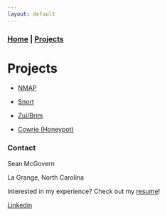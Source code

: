 ```yaml
---
layout: default
---
```

### [Home](../index.md) | [Projects](./index.md)


# Projects
* [NMAP](./nmap/index.md)

* [Snort](./snort/index.md)

* [Zui/Brim](./Zui/index.md)

* [Cowrie (Honeypot)](./cowrie/index.md)














### Contact
Sean McGovern

La Grange, North Carolina 

Interested in my experience? Check out my [resume](https://github.com/seanmcg93/seanmcg93.github.io/blob/main/resume/Sean_McGovern_Resume.pdf)!

[Linkedin](https://www.linkedin.com/in/sean-mcgovern-310457272/) 







